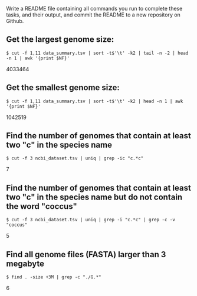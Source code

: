 Write a README file containing all commands you run to complete these tasks, and their output, and commit the README to a new repository on Github.

## Get the largest genome size:
    $ cut -f 1,11 data_summary.tsv | sort -t$'\t' -k2 | tail -n -2 | head -n 1 | awk '{print $NF}'
4033464

## Get the smallest genome size:
    $ cut -f 1,11 data_summary.tsv | sort -t$'\t' -k2 | head -n 1 | awk '{print $NF}'
1042519

## Find the number of genomes that contain at least two "c" in the species name
    $ cut -f 3 ncbi_dataset.tsv | uniq | grep -ic "c.*c"
7

## Find the number of genomes that contain at least two "c" in the species name but do not contain the word "coccus"
    $ cut -f 3 ncbi_dataset.tsv | uniq | grep -i "c.*c" | grep -c -v "coccus"
5

## Find all genome files (FASTA) larger than 3 megabyte
    $ find . -size +3M | grep -c "./G.*"
6
